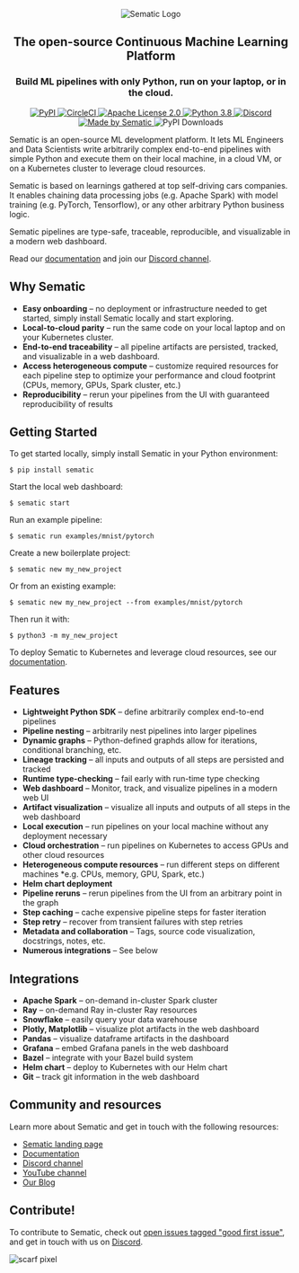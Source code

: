 <p align="center">
<img src="https://raw.githubusercontent.com/sematic-ai/sematic/main/docs/images/Logo_README.png" alt="Sematic Logo">
</p>

<h2 align="center">The open-source Continuous Machine Learning Platform</h2>

<h3 align="center">Build ML pipelines with only Python, run on your laptop, or in the cloud.</h3>

<p align="center">
<a href="https://pypi.org/project/sematic/">
<img src="https://img.shields.io/pypi/v/sematic?style=for-the-badge" alt="PyPI">
</a>
<a href="https://app.circleci.com/pipelines/github/sematic-ai/sematic?branch=main&filter=all">
<img src="https://img.shields.io/circleci/build/github/sematic-ai/sematic/main?label=CircleCI&style=for-the-badge&token=c8e0115ddccadc17b98ab293b32cad27026efb25" alt="CircleCI">
</a>
<a href="https://www.apache.org/licenses/LICENSE-2.0">
<img src="https://img.shields.io/pypi/l/sematic?style=for-the-badge" alt="Apache License 2.0">
</a>
<a href="https://python.org">
<img src="https://img.shields.io/badge/Python-3.8-blue?style=for-the-badge&logo=none" alt="Python 3.8">
</a>
<a href="https://discord.gg/4KZJ6kYVax">
<img src="https://img.shields.io/discord/983789877927747714?label=DISCORD&style=for-the-badge" alt="Discord">
</a>
<a href="https://sematic.dev">
<img src="https://img.shields.io/badge/Made_by-Sematic_🦊-E19632?style=for-the-badge&logo=none" alt="Made by Sematic">
</a>
<img src="https://img.shields.io/pypi/dm/sematic?style=for-the-badge" alt="PyPI Downloads">
</p>

Sematic is an open-source ML development platform. It lets ML Engineers and Data Scientists write arbitrarily complex end-to-end pipelines with simple Python and execute them on their local machine, in a cloud VM, or on a Kubernetes cluster to leverage cloud resources.

Sematic is based on learnings gathered at top self-driving cars companies. It enables chaining data processing jobs (e.g. Apache Spark) with model training (e.g. PyTorch, Tensorflow), or any other arbitrary Python business logic.

Sematic pipelines are type-safe, traceable, reproducible, and visualizable in a modern web dashboard.

Read our [documentation](https://docs.sematic.dev) and join our [Discord channel](https://discord.gg/4KZJ6kYVax).

## Why Sematic

- **Easy onboarding** – no deployment or infrastructure needed to get started, simply install Sematic locally and start exploring.
- **Local-to-cloud parity** – run the same code on your local laptop and on your Kubernetes cluster.
- **End-to-end traceability** – all pipeline artifacts are persisted, tracked, and visualizable in a web dashboard.
- **Access heterogeneous compute** – customize required resources for each pipeline step to optimize your performance and cloud footprint (CPUs, memory, GPUs, Spark cluster, etc.)
- **Reproducibility** – rerun your pipelines from the UI with guaranteed reproducibility of results

## Getting Started

To get started locally, simply install Sematic in your Python environment:

```shell
$ pip install sematic
```

Start the local web dashboard:

```shell
$ sematic start
```

Run an example pipeline:

```shell
$ sematic run examples/mnist/pytorch
```

Create a new boilerplate project:

```shell
$ sematic new my_new_project
```

Or from an existing example:

```shell
$ sematic new my_new_project --from examples/mnist/pytorch
```

Then run it with:

```shell
$ python3 -m my_new_project
```

To deploy Sematic to Kubernetes and leverage cloud resources, see our [documentation](https://docs.sematic.dev).

## Features

- **Lightweight Python SDK** – define arbitrarily complex end-to-end pipelines
- **Pipeline nesting** – arbitrarily nest pipelines into larger pipelines
- **Dynamic graphs** – Python-defined graphds allow for iterations, conditional branching, etc.
- **Lineage tracking** – all inputs and outputs of all steps are persisted and tracked
- **Runtime type-checking** – fail early with run-time type checking
- **Web dashboard** – Monitor, track, and visualize pipelines in a modern web UI
- **Artifact visualization** – visualize all inputs and outputs of all steps in the web dashboard
- **Local execution** – run pipelines on your local machine without any deployment necessary
- **Cloud orchestration** – run pipelines on Kubernetes to access GPUs and other cloud resources
- **Heterogeneous compute resources** – run different steps on different machines *e.g. CPUs, memory, GPU, Spark, etc.)
- **Helm chart deployment**
- **Pipeline reruns** – rerun pipelines from the UI from an arbitrary point in the graph
- **Step caching** – cache expensive pipeline steps for faster iteration
- **Step retry** – recover from transient failures with step retries
- **Metadata and collaboration** – Tags, source code visualization, docstrings, notes, etc.
- **Numerous integrations** – See below

## Integrations

- **Apache Spark** – on-demand in-cluster Spark cluster
- **Ray** – on-demand Ray in-cluster Ray resources
- **Snowflake** – easily query your data warehouse
- **Plotly, Matplotlib** – visualize plot artifacts in the web dashboard
- **Pandas** – visualize dataframe artifacts in the dashboard
- **Grafana** – embed Grafana panels in the web dashboard
- **Bazel** – integrate with your Bazel build system
- **Helm chart** – deploy to Kubernetes with our Helm chart
- **Git** – track git information in the web dashboard

## Community and resources

Learn more about Sematic and get in touch with the following resources:

- [Sematic landing page](https://sematic.dev)
- [Documentation](https://docs.sematic.dev)
- [Discord channel](https://discord.gg/4KZJ6kYVax)
- [YouTube channel](https://www.youtube.com/@sematic-ai)
- [Our Blog](https://sematic.dev/blog)

## Contribute!

To contribute to Sematic, check out [open issues tagged "good first issue"](https://github.com/sematic-ai/sematic/issues?q=is%3Aopen+is%3Aissue+label%3A%22good+first+issue%22), and get in touch with us on [Discord](https://discord.gg/4KZJ6kYVax).


![scarf pixel](https://static.scarf.sh/a.png?x-pxid=80c3593f-25a0-4b06-90a1-0b670a6567d4)
